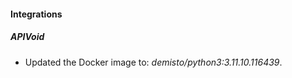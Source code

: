 
#### Integrations

##### APIVoid
- Updated the Docker image to: *demisto/python3:3.11.10.116439*.





